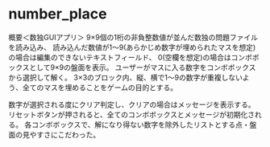 # number_place
概要＜数独GUIアプリ＞
9×9個の1桁の非負整数値が並んだ数独の問題ファイルを読み込み、
読み込んだ数値が1～9(あらかじめ数字が埋められたマスを想定)の場合は編集のできないテキストフィールド、
0(空欄を想定)の場合はコンボボックスとして9×9の盤面を表示。
ユーザーがマスに入る数字をコンボボックスから選択して解く。
3×3のブロック内、縦、横で1～9の数字が重複しないよう、全てのマスを埋めることをゲームの目的とする。

数字が選択される度にクリア判定し、クリアの場合はメッセージを表示する。
リセットボタンが押されると、全てのコンボボックスとメッセージが初期化される。
各コンボボックスで、解になり得ない数字を除外したリストとする点・盤面の見やすさにこだわった。


